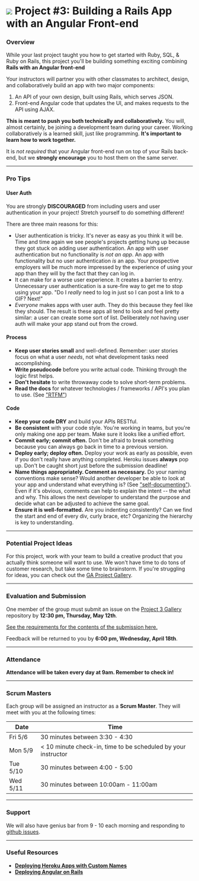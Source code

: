 # ![](https://ga-dash.s3.amazonaws.com/production/assets/logo-9f88ae6c9c3871690e33280fcf557f33.png) Project #3: Building a Rails App with an Angular Front-end

### Overview

While your last project taught you how to get started with Ruby, SQL, & Ruby on Rails, this project you'll be building something exciting combining **Rails with an Angular front-end**

Your instructors will partner you with other classmates to architect, design, and collaboratively build an app with two major components:

1. An API of your own design, built using Rails, which serves JSON.
2. Front-end Angular code that updates the UI, and makes requests to the API using AJAX.

**This is meant to push you both technically and collaboratively.**  You will, almost certainly, be joining a development team during your career.  Working collaboratively is a learned skill, just like programming. **It's important to learn how to work together.**

It is *not required* that your Angular front-end run on top of your Rails back-end, but we **strongly encourage** you to host them on the same server.

---

### Pro Tips

#### User Auth

You are strongly **DISCOURAGED** from including users and user authentication in your project! Stretch yourself to do something different!

There are three main reasons for this:
- User authentication is tricky. It's never as easy as you think it will be. Time and time again we see people's projects getting hung up because they got stuck on adding user authentication. An app with user authentication but no functionality is *not an app*. An app with functionality but no user authentication *is* an app. Your prospective employers will be much more impressed by the experience of using your app than they will by the fact that they can log in.
- It can make for a worse user experience. It creates a barrier to entry. Unnecessary user authentication is a sure-fire way to get me to stop using your app. "Do I *really* need to log in just so I can post a link to a GIF? Next!"
- *Everyone* makes apps with user auth. They do this because they feel like they should. The result is these apps all tend to look and feel pretty similar: a user can create some sort of list. Deliberately *not* having user auth will make your app stand out from the crowd.

#### Process

* **Keep user stories small** and well-defined. Remember: user stories focus on what a user *needs*, not what development tasks need accomplishing.
* **Write pseudocode** before you write actual code. Thinking through the logic first helps.
* **Don't hesitate** to write throwaway code to solve short-term problems.
* **Read the docs** for whatever technologies / frameworks / API's you plan to use. (See ["RTFM"](https://en.wikipedia.org/wiki/RTFM))

#### Code

* **Keep your code DRY** and build your APIs RESTful.
* **Be consistent** with your code style. You're working in teams, but you're only making one app per team. Make sure it looks like a unified effort.
* **Commit early; commit often.** Don't be afraid to break something because you can always go back in time to a previous version.
* **Deploy early; deploy often.** Deploy your work as early as possible, even if you don't really have anything completed. Heroku issues **always** pop up. Don't be caught short just before the submission deadline!
* **Name things appropriately.  Comment as necessary.** Do your naming conventions make sense? Would another developer be able to look at your app and understand what everything is? (See ["self-documenting"](https://en.wikipedia.org/wiki/Self-documenting)).  Even if it's obvious, comments can help to explain the intent -- the what and why.  This allows the next developer to understand the purpose and decide what can be adjusted to achieve the same goal.
* **Ensure it is well-formatted.** Are you indenting consistently? Can we find the start and end of every div, curly brace, etc?  Organizing the hierarchy is key to understanding.


---

### Potential Project Ideas

For this project, work with your team to build a creative product that you actually think someone will want to use. We won't have time to do tons of customer research, but take some time to brainstorm. If you're struggling for ideas, you can check out the [GA Project Gallery](http://gallery.ga.co).

---

### Evaluation and Submission

One member of the group must submit an issue on the [Project 3 Gallery](https://github.com/ga-dc/wdi9-project3-gallery) repository by **12:30 pm, Thursday, May 12th**.

[See the requirements for the contents of the submission here.](evaluation.md#Submission)

Feedback will be returned to you by **6:00 pm, Wednesday, April 18th**.

---

### Attendance

**Attendance will be taken every day at 9am. Remember to check in!**

---

### Scrum Masters

Each group will be assigned an instructor as a **Scrum Master**. They will meet with you at the following times:

| Date       | Time |
|------------|------|
| Fri 5/6   | 30 minutes between 3:30  - 4:30 |
| Mon 5/9   | < 10 minute check-in, time to be scheduled by your instructor |
| Tue 5/10 | 30 minutes between 4:00  - 5:00 |
| Wed 5/11   | 30 minutes between 10:00am  - 11:00am |

---

### Support

We will also have genius bar from 9 - 10 each morning and responding to [github issues](https://github.com/ga-wdi-exercises/project3/issues).

---

### Useful Resources

* **[Deploying Heroku Apps with Custom Names](https://devcenter.heroku.com/articles/renaming-apps)**
* **[Deploying Angular on Rails](https://github.com/ga-wdi-lessons/angular-on-rails/blob/master/walkthrough.md#commit-deploy)**
